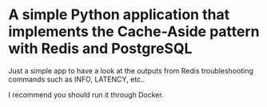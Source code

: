 A simple Python application that implements the Cache-Aside pattern with Redis and PostgreSQL
==================

Just a simple app to have a look at the outputs from Redis troubleshooting commands such as INFO, LATENCY, etc..

I recommend you should run it through Docker.
